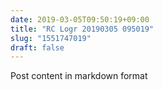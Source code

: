 ```yaml
---
date: 2019-03-05T09:50:19+09:00
title: "RC Logr 20190305 095019"
slug: "1551747019"
draft: false
---
```


Post content in markdown format

